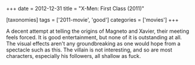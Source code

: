+++
date = 2012-12-31
title = "X-Men: First Class (2011)"

[taxonomies]
tags = ['2011-movie', 'good']
categories = ['movies']
+++

A decent attempt at telling the origins of Magneto and Xavier, their
meeting feels forced. It is good entertainment, but none of it is
outstanding at all. The visual effects aren\'t any groundbreaking as one
would hope from a spectacle such as this. The villain is not
interesting, and so are most characters, especially his followers, all
shallow as fuck.
